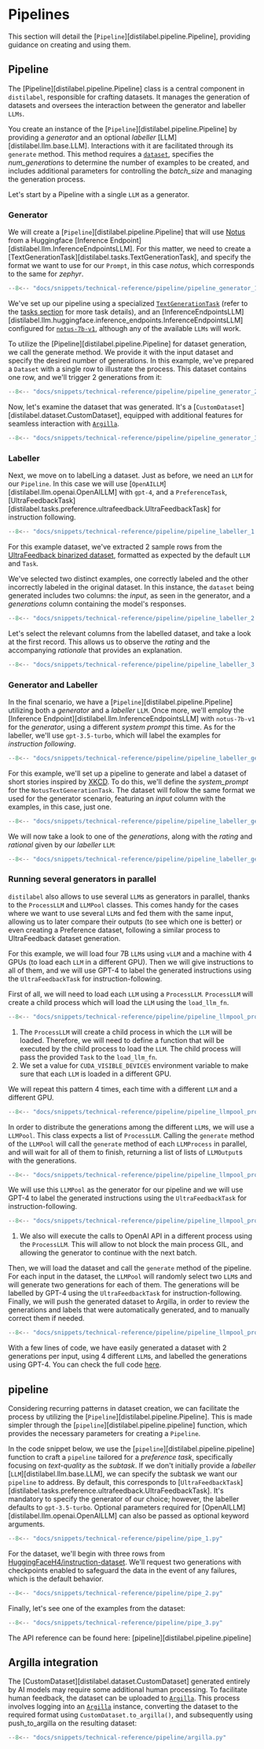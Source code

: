 # Pipelines

This section will detail the [`Pipeline`][distilabel.pipeline.Pipeline], providing guidance on creating and using them.

## Pipeline

The [Pipeline][distilabel.pipeline.Pipeline] class is a central component in `distilabel`, responsible for crafting datasets. It manages the generation of datasets and oversees the interaction between the generator and labeller `LLMs`.

You create an instance of the [`Pipeline`][distilabel.pipeline.Pipeline] by providing a *generator* and an optional *labeller* [LLM][distilabel.llm.base.LLM]. Interactions with it are facilitated through its `generate` method. This method requires a [`dataset`](https://huggingface.co/docs/datasets/main/en/package_reference/main_classes#datasets.Dataset), specifies the *num_generations* to determine the number of examples to be created, and includes additional parameters for controlling the *batch_size* and managing the generation process.

Let's start by a Pipeline with a single `LLM` as a generator.

### Generator

We will create a [`Pipeline`][distilabel.pipeline.Pipeline] that will use [Notus](https://huggingface.co/argilla/notus-7b-v1) from a Huggingface [Inference Endpoint][distilabel.llm.InferenceEndpointsLLM]. For this matter, we need to create a [TextGenerationTask][distilabel.tasks.TextGenerationTask], and specify the format we want to use for our `Prompt`, in this case *notus*, which corresponds to the same for *zephyr*.

```python
--8<-- "docs/snippets/technical-reference/pipeline/pipeline_generator_1.py"
```

We've set up our pipeline using a specialized [`TextGenerationTask`](distilabel.tasks.text_generation.base.TextGenerationTask) (refer to the [tasks section](./tasks.md) for more task details), and an [InferenceEndpointsLLM][distilabel.llm.huggingface.inference_endpoints.InferenceEndpointsLLM] configured for [`notus-7b-v1`](https://huggingface.co/argilla/notus-7b-v1), although any of the available `LLMs` will work.

To utilize the [Pipeline][distilabel.pipeline.Pipeline] for dataset generation, we call the generate method. We provide it with the input dataset and specify the desired number of generations. In this example, we've prepared a `Dataset` with a single row to illustrate the process. This dataset contains one row, and we'll trigger 2 generations from it:

```python
--8<-- "docs/snippets/technical-reference/pipeline/pipeline_generator_2.py"
```

Now, let's examine the dataset that was generated. It's a [`CustomDataset`][distilabel.dataset.CustomDataset], equipped with additional features for seamless interaction with [`Argilla`](https://github.com/argilla-io/argilla).

```python
--8<-- "docs/snippets/technical-reference/pipeline/pipeline_generator_3.py"
```

### Labeller

Next, we move on to labelLing a dataset. Just as before, we need an `LLM` for our `Pipeline`. In this case we will use [`OpenAILLM`][distilabel.llm.openai.OpenAILLM] with `gpt-4`, and a `PreferenceTask`, [UltraFeedbackTask][distilabel.tasks.preference.ultrafeedback.UltraFeedbackTask] for instruction following.

```python
--8<-- "docs/snippets/technical-reference/pipeline/pipeline_labeller_1.py"
```

For this example dataset, we've extracted 2 sample rows from the [UltraFeedback binarized dataset](https://huggingface.co/datasets/argilla/ultrafeedback-binarized-preferences), formatted as expected by the default `LLM` and `Task`.

We've selected two distinct examples, one correctly labeled and the other incorrectly labeled in the original dataset. In this instance, the `dataset` being generated includes two columns: the *input*, as seen in the generator, and a *generations* column containing the model's responses.

```python
--8<-- "docs/snippets/technical-reference/pipeline/pipeline_labeller_2.py"
```

Let's select the relevant columns from the labelled dataset, and take a look at the first record. This allows us to observe the *rating* and the accompanying *rationale* that provides an explanation.

```python
--8<-- "docs/snippets/technical-reference/pipeline/pipeline_labeller_3.py"
```

### Generator and Labeller

In the final scenario, we have a [`Pipeline`][distilabel.pipeline.Pipeline] utilizing both a *generator* and a *labeller* `LLM`. Once more, we'll employ the [Inference Endpoint][distilabel.llm.InferenceEndpointsLLM] with `notus-7b-v1` for the *generator*, using a different *system prompt* this time. As for the labeller, we'll use `gpt-3.5-turbo`, which will label the examples for *instruction following*.

```python
--8<-- "docs/snippets/technical-reference/pipeline/pipeline_labeller_generator_1.py"
```

For this example, we'll set up a pipeline to generate and label a dataset of short stories inspired by [XKCD](https://xkcd.com/). To do this, we'll define the *system_prompt* for the `NotusTextGenerationTask`. The dataset will follow the same format we used for the generator scenario, featuring an *input* column with the examples, in this case, just one.

```python
--8<-- "docs/snippets/technical-reference/pipeline/pipeline_labeller_generator_2.py"
```

We will now take a look to one of the *generations*, along with the *rating* and *rational* given by our *labeller* `LLM`:

```python
--8<-- "docs/snippets/technical-reference/pipeline/pipeline_labeller_generator_3.py"
```
### Running several generators in parallel

`distilabel` also allows to use several `LLM`s as generators in parallel, thanks to the `ProcessLLM` and `LLMPool` classes. This comes handy for the cases where we want to use several `LLM`s and fed them with the same input, allowing us to later compare their outputs (to see which one is better) or even creating a Preference dataset, following a similar process to UltraFeedback dataset generation.

For this example, we will load four 7B `LLM`s using `vLLM` and a machine with 4 GPUs (to load each `LLM` in a different GPU). Then we will give instructions to all of them, and we will use GPT-4 to label the generated instructions using the `UltraFeedbackTask` for instruction-following.

First of all, we will need to load each `LLM` using a `ProcessLLM`. `ProcessLLM` will create a child process which will load the `LLM` using the `load_llm_fn`.

```python
--8<-- "docs/snippets/technical-reference/pipeline/pipeline_llmpool_processllm_1.py"
```

1. The `ProcessLLM` will create a child process in which the `LLM` will be loaded. Therefore, we will need to define a function that will be executed by the child process to load the `LLM`. The child process will pass the provided `Task` to the `load_llm_fn`.
2. We set a value for `CUDA_VISIBLE_DEVICES` environment variable to make sure that each `LLM` is loaded in a different GPU.

We will repeat this pattern 4 times, each time with a different `LLM` and a different GPU.

```python
--8<-- "docs/snippets/technical-reference/pipeline/pipeline_llmpool_processllm_2.py"
```

In order to distribute the generations among the different `LLM`s, we will use a `LLMPool`. This class expects a list of `ProcessLLM`. Calling the `generate` method of the `LLMPool` will call the `generate` method of each `LLMProcess` in parallel, and will wait for all of them to finish, returning a list of lists of `LLMOutput`s with the generations.

```python
--8<-- "docs/snippets/technical-reference/pipeline/pipeline_llmpool_processllm_3.py"
```

We will use this `LLMPool` as the generator for our pipeline and we will use GPT-4 to label the generated instructions using the `UltraFeedbackTask` for instruction-following.

```python
--8<-- "docs/snippets/technical-reference/pipeline/pipeline_llmpool_processllm_4.py"
```

1. We also will execute the calls to OpenAI API in a different process using the `ProcessLLM`. This will allow to not block the main process GIL, and allowing the generator to continue with the next batch.  

Then, we will load the dataset and call the `generate` method of the pipeline. For each input in the dataset, the `LLMPool` will randomly select two `LLM`s and will generate two generations for each of them. The generations will be labelled by GPT-4 using the `UltraFeedbackTask` for instruction-following. Finally, we will push the generated dataset to Argilla, in order to review the generations and labels that were automatically generated, and to manually correct them if needed.

```python
--8<-- "docs/snippets/technical-reference/pipeline/pipeline_llmpool_processllm_5.py"
```

With a few lines of code, we have easily generated a dataset with 2 generations per input, using 4 different `LLM`s, and labelled the generations using GPT-4. You can check the full code [here](https://github.com/argilla-io/distilabel/blob/main/examples/pipeline-preference-dataset-llmpool.py).

## pipeline

Considering recurring patterns in dataset creation, we can facilitate the process by utilizing the [`Pipeline`][distilabel.pipeline.Pipeline]. This is made simpler through the [`pipeline`][distilabel.pipeline.pipeline] function, which provides the necessary parameters for creating a `Pipeline`.

In the code snippet below, we use the [`pipeline`][distilabel.pipeline.pipeline] function to craft a `pipeline` tailored for a *preference task*, specifically focusing on *text-quality* as the *subtask*. If we don't initially provide a *labeller* [`LLM`][distilabel.llm.base.LLM], we can specify the subtask we want our `pipeline` to address. By default, this corresponds to [`UltraFeedbackTask`][distilabel.tasks.preference.ultrafeedback.UltraFeedbackTask]. It's mandatory to specify the generator of our choice; however, the labeller defaults to `gpt-3.5-turbo`. Optional parameters required for [OpenAILLM][distilabel.llm.openai.OpenAILLM] can also be passed as optional keyword arguments.

```python
--8<-- "docs/snippets/technical-reference/pipeline/pipe_1.py"
```

For the dataset, we'll begin with three rows from [HuggingFaceH4/instruction-dataset](https://huggingface.co/datasets/HuggingFaceH4/instruction-dataset). We'll request two generations with checkpoints enabled to safeguard the data in the event of any failures, which is the default behavior.

```python
--8<-- "docs/snippets/technical-reference/pipeline/pipe_2.py"
```

Finally, let's see one of the examples from the dataset:

```python
--8<-- "docs/snippets/technical-reference/pipeline/pipe_3.py"
```

The API reference can be found here: [pipeline][distilabel.pipeline.pipeline]

## Argilla integration

The [CustomDataset][distilabel.dataset.CustomDataset] generated entirely by AI models may require some additional human processing. To facilitate human feedback, the dataset can be uploaded to [`Argilla`](https://github.com/argilla-io/argilla). This process involves logging into an [`Argilla`](https://docs.argilla.io/en/latest/getting_started/cheatsheet.html#connect-to-argilla) instance, converting the dataset to the required format using `CustomDataset.to_argilla()`, and subsequently using push_to_argilla on the resulting dataset:

```python
--8<-- "docs/snippets/technical-reference/pipeline/argilla.py"
```
